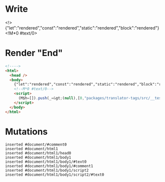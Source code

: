 # Write
  <!>{"let":"rendered","const":"rendered","static":"rendered","block":"rendered"}<!M*0 #text/0><script>(M$h=[]).push(_=>(null),[0,"packages/translator-tags/src/__tests__/fixtures/do-tag/template.marko_0",])</script>


# Render "End"
```html
<!---->
<html>
  <head />
  <body>
    {"let":"rendered","const":"rendered","static":"rendered","block":"rendered"}
    <!--M*0 #text/0-->
    <script>
      (M$h=[]).push(_=&gt;(null),[0,"packages/translator-tags/src/__tests__/fixtures/do-tag/template.marko_0",])
    </script>
  </body>
</html>
```

# Mutations
```
inserted #document/#comment0
inserted #document/html1
inserted #document/html1/head0
inserted #document/html1/body1
inserted #document/html1/body1/#text0
inserted #document/html1/body1/#comment1
inserted #document/html1/body1/script2
inserted #document/html1/body1/script2/#text0
```